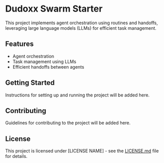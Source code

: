 # Dudoxx Swarm Starter

This project implements agent orchestration using routines and handoffs, leveraging large language models (LLMs) for efficient task management.

## Features

- Agent orchestration
- Task management using LLMs
- Efficient handoffs between agents

## Getting Started

Instructions for setting up and running the project will be added here.

## Contributing

Guidelines for contributing to the project will be added here.

## License

This project is licensed under [LICENSE NAME] - see the [LICENSE.md](LICENSE.md) file for details.